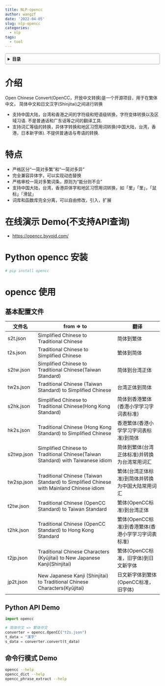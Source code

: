 ```yaml
---
title: NLP-opencc
author: wangzf
date: '2022-04-05'
slug: nlp-opencc
categories:
  - nlp
tags:
  - tool
---
```


<style>
details {
    border: 1px solid #aaa;
    border-radius: 4px;
    padding: .5em .5em 0;
}
summary {
    font-weight: bold;
    margin: -.5em -.5em 0;
    padding: .5em;
}
details[open] {
    padding: .5em;
}
details[open] summary {
    border-bottom: 1px solid #aaa;
    margin-bottom: .5em;
}
img {
    pointer-events: none;
}
</style>

<details><summary>目录</summary><p>

- [介绍](#介绍)
- [特点](#特点)
- [在线演示 Demo(不支持API查询)](#在线演示-demo不支持api查询)
- [Python opencc 安装](#python-opencc-安装)
- [opencc 使用](#opencc-使用)
  - [基本配置文件](#基本配置文件)
  - [Python API Demo](#python-api-demo)
  - [命令行模式 Demo](#命令行模式-demo)
</p></details><p></p>


# 介绍

Open Chinese Convert(OpenCC，开放中文转换)是一个开源项目，用于在繁体中文，
简体中文和日文汉字(Shinjitai)之间进行转换       

- 支持中国大陆，台湾和香港之间的字符级和短语级转换，字符变体转换以及区域习语. 不是普通话和广东话等之间的翻译工具. 
- 支持词汇等级的转换，异体字转换和地区习惯用词转换(中国大陆，台湾，香港，日本新字体). 不提供普通话与粤语的转换. 

# 特点

- 严格区分“一简对多繁”和“一简对多异”
- 完全兼容异体字，可以实现动态替换  
- 严格审校一简对多繁词条，原则为“能分则不合”
- 支持中国大陆，台湾，香港异体字和地区习惯用词转换，如「里」「里」，「鼠标」「滑鼠」
- 词库和函数库完全分离，可以自由修改，引入，扩展

# 在线演示 Demo(不支持API查询)

* https://opencc.byvoid.com/

# Python opencc 安装

```bash
# pip install opencc
```

# opencc 使用

## 基本配置文件

| 文件名     |  from => to                                                                                                     |    翻译                                        |
|-----------|----------------------------------------------------------------------------------------------------------------|------------------------------------------------|
| s2t.json   | Simplified Chinese                           to     Traditional Chinese                                        |    简体到繁体 |
| t2s.json   | Traditional Chinese                          to     Simplified Chinese                                         |    繁体到简体 |
| s2tw.json  | Simplified Chinese                           to     Traditional Chinese(Taiwan Standard)                       |    简体到台湾正体 |
| tw2s.json  | Traditional Chinese (Taiwan Standard)        to     Simplified Chinese                                         |    台湾正体到简体 |
| s2hk.json  | Simplified Chinese                           to     Traditional Chinese(Hong Kong Standard)                    |    简体到香港繁体(香港小学学习字词表标准) |
| hk2s.json  | Traditional Chinese (Hong Kong Standard)     to     Simplified Chinese                                         |    香港繁体(香港小学学习字词表标准)到简体 |
| s2twp.json | Simplified Chinese                           to     Traditional Chinese(Taiwan Standard) with Taiwanese idiom  |    简体到繁体(台湾正体标准)并转换为台湾常用词汇 |
| tw2sp.json | Traditional Chinese (Taiwan Standard)        to     Simplified Chinese with Mainland Chinese idiom             |    繁体(台湾正体标准)到简体并转换为中国大陆常用词汇 |
| t2tw.json  | Traditional Chinese (OpenCC Standard)        to     Taiwan Standard                                            |    繁体(OpenCC标准)到台湾正体 |
| t2hk.json  | Traditional Chinese (OpenCC Standard)        to     Hong Kong Standard                                         |    繁体(OpenCC标准)到香港繁体(香港小学学习字词表标准) |
| t2jp.json  | Traditional Chinese Characters (Kyūjitai)    to     New Japanese Kanji(Shinjitai)                              |    繁体(OpenCC标准，旧字体)到日文新字体 |
| jp2t.json  | New Japanese Kanji (Shinjitai)               to     Traditional Chinese Characters(Kyūjitai)                   |    日文新字体到繁体(OpenCC标准，旧字体) |

## Python API Demo

```python
import opencc

# 简体中文 => 繁体中文
converter = opencc.OpenCC("t2s.json")
t_data = "漢字"
s_data = converter.convert(t_data)
```

## 命令行模式 Demo

```bash
opencc --help
opencc_dict --help
opencc_phrase_extract --help
```
